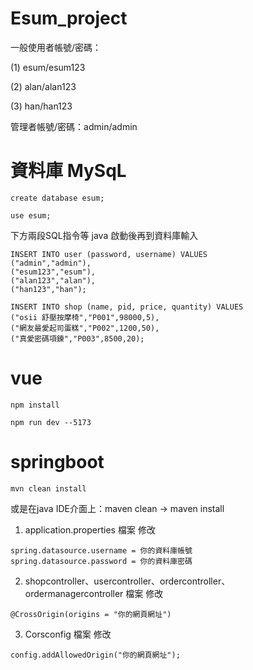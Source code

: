 # Esum_project

一般使用者帳號/密碼：

(1)  esum/esum123

(2)  alan/alan123

(3)  han/han123

管理者帳號/密碼：admin/admin

# 資料庫 MySqL
```
create database esum;
```

```
use esum;
```

下方兩段SQL指令等  java  啟動後再到資料庫輸入
```
INSERT INTO user (password, username) VALUES
("admin","admin"),
("esum123","esum"),
("alan123","alan"),
("han123","han");
```

```
INSERT INTO shop (name, pid, price, quantity) VALUES
("osii 舒壓按摩椅","P001",98000,5),
("網友最愛起司蛋糕","P002",1200,50),
("真愛密碼項鍊","P003",8500,20);
```

# vue
```
npm install
```
```
npm run dev --5173
```

# springboot

```
mvn clean install
```

或是在java IDE介面上：maven clean -> maven install

1.  application.properties 檔案  修改

```
spring.datasource.username = 你的資料庫帳號
spring.datasource.password = 你的資料庫密碼
```

2.  shopcontroller、usercontroller、ordercontroller、ordermanagercontroller 檔案  修改

```
@CrossOrigin(origins = "你的網頁網址")
```

3.  Corsconfig 檔案  修改

```
config.addAllowedOrigin("你的網頁網址");
```

